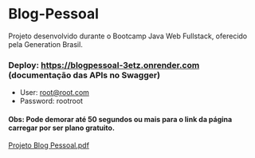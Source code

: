 # Blog-Pessoal
Projeto desenvolvido durante o Bootcamp Java Web Fullstack, oferecido pela Generation Brasil.

### Deploy: https://blogpessoal-3etz.onrender.com    (documentação das APIs no Swagger)
- User: root@root.com 
- Password: rootroot

#### Obs: Pode demorar até 50 segundos ou mais para o link da página carregar por ser plano gratuito.


[Projeto Blog Pessoal.pdf](https://github.com/LeoDuarte37/Blog-Pessoal/files/14128032/Projeto.Blog.Pessoal.pdf)
